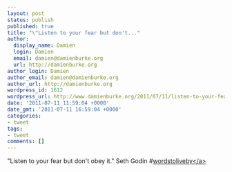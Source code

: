 ```yaml
---
layout: post
status: publish
published: true
title: "\"Listen to your fear but don't..."
author:
  display_name: Damien
  login: Damien
  email: damien@damienburke.org
  url: http://damienburke.org
author_login: Damien
author_email: damien@damienburke.org
author_url: http://damienburke.org
wordpress_id: 1612
wordpress_url: http://www.damienburke.org/2011/07/11/listen-to-your-fear-but-dont/
date: '2011-07-11 11:59:04 +0000'
date_gmt: '2011-07-11 16:59:04 +0000'
categories:
- tweet
tags:
- tweet
comments: []
---
```

<p>"Listen to your fear but don't obey it." Seth Godin #<a href="http:&#47;&#47;search.twitter.com&#47;search?q=%23wordstoliveby" class="aktt_hashtag">wordstoliveby<&#47;a></p>
